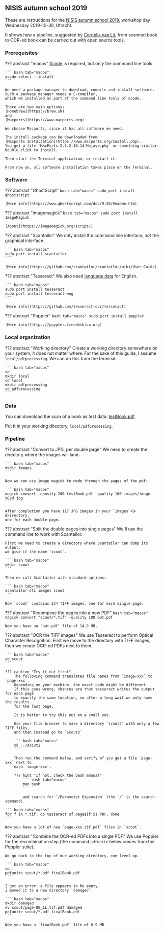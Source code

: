 ## NISIS autumn school 2019


These are instructions for the 
[NISIS autumn school 2019](https://nisis.sites.uu.nl/news-events/autumn-school-islamic-and-middle-eastern-studies-in-the-digital-age/),
workshop day Wednesday 2019-10-30, Utrecht.

It shows how a pipeline, suggested by
[Cornelis van Lit](https://digitalorientalist.com/about-cornelis-van-lit/),
from scanned book to OCR-ed book can be carried out
with open source tools.

### Prerequisites

??? abstract "macos"
    [Xcode](https://www.ics.uci.edu/~pattis/common/handouts/macmingweclipse/allexperimental/macxcodecommandlinetools.html)
    is required, but only the command line tools.

    ``` bash tab="macos"
    xcode-select --install
    ```

    We need a package manager to download, compile and install software.
    Such a package manager needs a C-compiler,
    which we installed as part of the command line tools of Xcode.

    There are two main options:
    [Homebrew](https://brew.sh)
    and
    [Macports](https://www.macports.org)

    We choose Macports, since it has all software we need.

    The install package can be downloaded from
    [Macports Installation](https://www.macports.org/install.php).
    You get a file `MacPorts-2.6.2-10.14-Mojave.pkg` or something similar.
    Double click to install.

    Then start the Terminal application, or restart it.

    From now on, all software installation takes place on the Terminal.

### Software

??? abstract "GhostScript"
    ``` bash tab="macos"
    sudo port install ghostscript
    ```

    [More info](https://www.ghostscript.com/doc/9.50/Readme.htm)

??? abstract "Imagemagick"
    ``` bash tab="macos"
    sudo port install ImageMagick
    ```

    [About](https://imagemagick.org/script/)

??? abstract "Scantailor"
    We only install the command line interface, not the graphical interface.

    ``` bash tab="macos"
    sudo port install scantailor
    ```

    [More info](https://github.com/scantailor/scantailor/wiki/User-Guide).

??? abstract "Tesseract"
    We also need
    [language data](https://www.macports.org/ports.php?by=name&substr=tesseract-)
    for English.

    ``` bash tab="macos"
    sudo port install tesseract
    sudo port install tesseract-eng
    ```

    [More info](https://github.com/tesseract-ocr/tesseract)

??? abstract "Poppler"
    ``` bash tab="macos"
    sudo port install poppler
    ```

    [More info](https://poppler.freedesktop.org)

### Local organization

??? abstract "Working directory"
    Create a working directory somewhere on your system, it does not matter where.
    For the sake of this guide, I assume `local/pdfprocessing`.
    We can do this from the terminal.

    ``` bash tab="macos"
    cd
    mkdir local
    cd local
    mkdir pdfprocessing
    cd pdfprocessing
    ```

### Data

You can download the scan of a book as test data: 
[testBook.pdf](https://drive.google.com/file/d/1wl5_tRMxQclwQjen31sM6Bf1EVkCKsWH/view?usp=drive_web).

Put it in your working directory, `local/pdfprocessing`.

### Pipeline

??? abstract "Convert to JPG, per double page"
    We need to create the directory where the images will land:

    ``` bash tab="macos"
    mkdir images
    ```

    Now we can use image magick to wade through the pages of the pdf:
    
    ``` bash tab="macos"
    magick convert -density 200 testBook.pdf -quality 100 images/image-%02d.jpg
    ```

    After completion you have 117 JPG images in your `images`<D-d>irectory,
    one for each double page.

??? abstract "Split the double pages into single pages"
    We'll use the command line to work with Scantailor.

    First we need to create a directory where Scantailor can dump its output,
    we give it the name `scout`.

    ``` bash tab="macos"
    mkdir scout
    ```

    Then we call Scantailor with standard options:

    ``` bash tab="macos"
    scantailor-cli images scout
    ```

    Now `scout` contains 234 TIFF images, one for each single page.

??? abstract "Recompose the pages into a new PDF"
    ``` bash tab="macos"
    magick convert "scout/*.tif" -quality 100 out.pdf
    ```

    Now you have an `out.pdf` file of 14.9 MB.

??? abstract "OCR the TIFF images"
    We use Tesseract to perform Optical Character Recognition.
    First we move to the directory with TIFF images,
    then we create OCR-ed PDFs next to them.

    ``` bash tab="macos"
    cd scout
    ```

    ??? caution "Try it out first"
        The following command translates file names from `image-xxx` to `page-xxx`.
        Depending on your machine, the exact code might be different.
        If this goes wrong, chances are that tesseract writes the output for each page
        to exactly the same location, so after a long wait we only have the results
        for the last page.

        It is better to try this out on a small set.

        Use your file browser to make a directory `scout2` with only a few TIFF files,
        and then instead go to `scout2`

        ``` bash tab="macos"
        cd ../scout2
        ```

        Then run the command below, and verify of you get a file `page-xxx` next to
        each `image-xxx`.

        ??? hint "If not, check the bash manual"
            ``` bash tab="macos"
            man bash
            ```

            and search for `/Parameter Expansion` (the `/` is the search command). 

    ``` bash tab="macos"
    for f in *.tif; do tesseract $f page${f:5} PDF; done
    ```

    Now you have a lot of new `page-xxx.tif.pdf` files in `scout`.

??? abstract "Combine the OCR-ed PDFs into a single PDF"
    We use Poppler for the recombination step
    (the command `pdfunite` below comes from the Poppler suite).

    We go back to the top of our working directory, one level up.

    ``` bash tab="macos"
    cd ..
    pdfunite scout/*.pdf finalBook.pdf
    ```

    I got an error: a file appears to be empty.
    I moved it to a new directory `damaged`:

    ``` bash tab="macos"
    mkdir damaged
    mv scout/page-80_1L.tif.pdf damaged
    pdfunite scout/*.pdf finalBook.pdf
    ```

    Now you have a `finalBook.pdf` file of 6.9 MB
